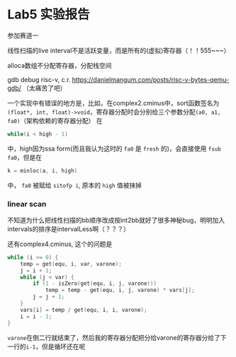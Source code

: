 # Lab5 实验报告
参加赛道一

线性扫描的live interval不是活跃变量，而是所有的(虚拟)寄存器（！！555~~~）

alloca数组不分配寄存器，分配栈空间

gdb debug risc-v, c.r. https://danielmangum.com/posts/risc-v-bytes-qemu-gdb/
（太痛苦了吧）

一个实现中有错误的地方是，比如，在complex2.cminus中，sort函数签名为 `(float*, int, float)->void`，寄存器分配时会分别给三个参数分配`(a0, a1, fa0)`（架构依赖的寄存器分配）
在
```c
while(i < high - 1)
```
中，high因为ssa form(而且我认为这时的 `fa0` 是 `fresh` 的)，会直接使用 `fsub fa0`，但是在
```c
k = minloc(a, i, high)
```
中， `fa0` 被赋给 `sitofp i`, 原本的 `high` 值被抹掉
### linear scan
不知道为什么把线性扫描的bb顺序改成按int2bb就好了很多神秘bug，明明加入intervals的排序是intervalLess啊（？？？）

还有complex4.cminus, 这个的问题是
```c
while (i >= 0) {
    temp = get(equ, i, var, varone);
    j = i + 1;
    while (j < var) {
        if (1 - isZero(get(equ, i, j, varone)))
            temp = temp - get(equ, i, j, varone) * vars[j];
        j = j + 1;
    }
    vars[i] = temp / get(equ, i, i, varone);
    i = i - 1;
}
```

`varone`在倒二行就结束了，然后我的寄存器分配把分给varone的寄存器分给了下一行的`i-1`，但是循环还在呢